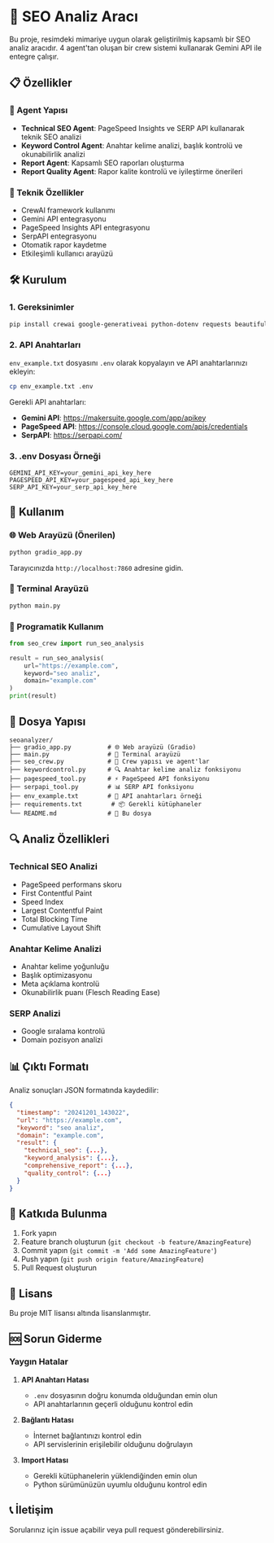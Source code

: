 # 🚀 SEO Analiz Aracı

Bu proje, resimdeki mimariye uygun olarak geliştirilmiş kapsamlı bir SEO analiz aracıdır. 4 agent'tan oluşan bir crew sistemi kullanarak Gemini API ile entegre çalışır.

## 📋 Özellikler

### 🤖 Agent Yapısı
- **Technical SEO Agent**: PageSpeed Insights ve SERP API kullanarak teknik SEO analizi
- **Keyword Control Agent**: Anahtar kelime analizi, başlık kontrolü ve okunabilirlik analizi
- **Report Agent**: Kapsamlı SEO raporları oluşturma
- **Report Quality Agent**: Rapor kalite kontrolü ve iyileştirme önerileri

### 🔧 Teknik Özellikler
- CrewAI framework kullanımı
- Gemini API entegrasyonu
- PageSpeed Insights API entegrasyonu
- SerpAPI entegrasyonu
- Otomatik rapor kaydetme
- Etkileşimli kullanıcı arayüzü

## 🛠️ Kurulum

### 1. Gereksinimler
```bash
pip install crewai google-generativeai python-dotenv requests beautifulsoup4 textstat
```

### 2. API Anahtarları
`env_example.txt` dosyasını `.env` olarak kopyalayın ve API anahtarlarınızı ekleyin:

```bash
cp env_example.txt .env
```

Gerekli API anahtarları:
- **Gemini API**: https://makersuite.google.com/app/apikey
- **PageSpeed API**: https://console.cloud.google.com/apis/credentials
- **SerpAPI**: https://serpapi.com/

### 3. .env Dosyası Örneği
```env
GEMINI_API_KEY=your_gemini_api_key_here
PAGESPEED_API_KEY=your_pagespeed_api_key_here
SERP_API_KEY=your_serp_api_key_here
```

## 🚀 Kullanım

### 🌐 Web Arayüzü (Önerilen)
```bash
python gradio_app.py
```
Tarayıcınızda `http://localhost:7860` adresine gidin.

### 📱 Terminal Arayüzü
```bash
python main.py
```

### 🔧 Programatik Kullanım
```python
from seo_crew import run_seo_analysis

result = run_seo_analysis(
    url="https://example.com",
    keyword="seo analiz",
    domain="example.com"
)
print(result)
```

## 📁 Dosya Yapısı

```
seoanalyzer/
├── gradio_app.py          # 🌐 Web arayüzü (Gradio)
├── main.py                # 📱 Terminal arayüzü
├── seo_crew.py            # 🤖 Crew yapısı ve agent'lar
├── keywordcontrol.py      # 🔍 Anahtar kelime analiz fonksiyonu
├── pagespeed_tool.py      # ⚡ PageSpeed API fonksiyonu
├── serpapi_tool.py        # 📊 SERP API fonksiyonu
├── env_example.txt        # 🔑 API anahtarları örneği
├── requirements.txt        # 📦 Gerekli kütüphaneler
└── README.md              # 📖 Bu dosya
```

## 🔍 Analiz Özellikleri

### Technical SEO Analizi
- PageSpeed performans skoru
- First Contentful Paint
- Speed Index
- Largest Contentful Paint
- Total Blocking Time
- Cumulative Layout Shift

### Anahtar Kelime Analizi
- Anahtar kelime yoğunluğu
- Başlık optimizasyonu
- Meta açıklama kontrolü
- Okunabilirlik puanı (Flesch Reading Ease)

### SERP Analizi
- Google sıralama kontrolü
- Domain pozisyon analizi

## 📊 Çıktı Formatı

Analiz sonuçları JSON formatında kaydedilir:
```json
{
  "timestamp": "20241201_143022",
  "url": "https://example.com",
  "keyword": "seo analiz",
  "domain": "example.com",
  "result": {
    "technical_seo": {...},
    "keyword_analysis": {...},
    "comprehensive_report": {...},
    "quality_control": {...}
  }
}
```

## 🤝 Katkıda Bulunma

1. Fork yapın
2. Feature branch oluşturun (`git checkout -b feature/AmazingFeature`)
3. Commit yapın (`git commit -m 'Add some AmazingFeature'`)
4. Push yapın (`git push origin feature/AmazingFeature`)
5. Pull Request oluşturun

## 📝 Lisans

Bu proje MIT lisansı altında lisanslanmıştır.

## 🆘 Sorun Giderme

### Yaygın Hatalar

1. **API Anahtarı Hatası**
   - `.env` dosyasının doğru konumda olduğundan emin olun
   - API anahtarlarının geçerli olduğunu kontrol edin

2. **Bağlantı Hatası**
   - İnternet bağlantınızı kontrol edin
   - API servislerinin erişilebilir olduğunu doğrulayın

3. **Import Hatası**
   - Gerekli kütüphanelerin yüklendiğinden emin olun
   - Python sürümünüzün uyumlu olduğunu kontrol edin

## 📞 İletişim

Sorularınız için issue açabilir veya pull request gönderebilirsiniz. 